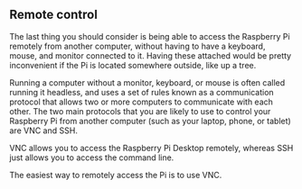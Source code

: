 ## Remote control

The last thing you should consider is being able to access the Raspberry Pi remotely from another computer, without having to have a keyboard, mouse, and monitor connected to it. Having these attached would be pretty inconvenient if the Pi is located somewhere outside, like up a tree.

Running a computer without a monitor, keyboard, or mouse is often called running it headless, and uses a set of rules known as a communication protocol that allows two or more computers to communicate with each other. The two main protocols that you are likely to use to control your Raspberry Pi from another computer (such as your laptop, phone, or tablet) are VNC and SSH. 

VNC allows you to access the Raspberry Pi Desktop remotely, whereas SSH just allows you to access the command line. 

The easiest way to remotely access the Pi is to use VNC.

